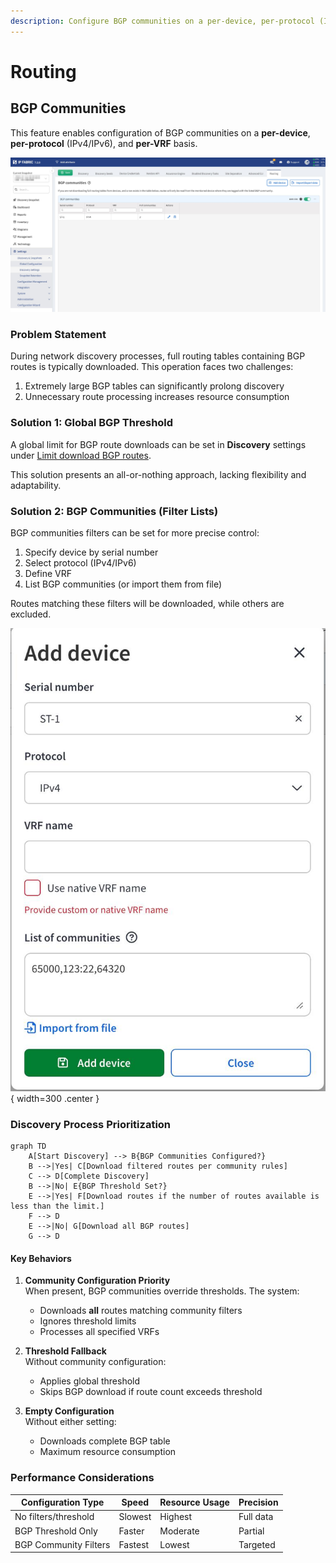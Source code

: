 ```yaml
---
description: Configure BGP communities on a per-device, per-protocol (IPv4/IPv6), and per-VRF basis.
---
```


# Routing

## BGP Communities

This feature enables configuration of BGP communities on a **per-device**, **per-protocol** (IPv4/IPv6), and **per-VRF** basis.

![BGP communities settings](bgp_communities.jpeg)

### Problem Statement

During network discovery processes, full routing tables containing BGP routes is typically downloaded.
This operation faces two challenges:

1. Extremely large BGP tables can significantly prolong discovery
2. Unnecessary route processing increases resource consumption

### Solution 1: Global BGP Threshold

A global limit for BGP route downloads can be set in **Discovery** settings under [Limit download BGP routes](discovery/limit_download_of_bgp_routes.md).

This solution presents an all-or-nothing approach, lacking flexibility and adaptability.

### Solution 2: BGP Communities (Filter Lists)

BGP communities filters can be set for more precise control:

1. Specify device by serial number
2. Select protocol (IPv4/IPv6)
3. Define VRF
4. List BGP communities (or import them from file)

Routes matching these filters will be downloaded, while others are excluded.

![How to add BGP community filter](AddDeviceBGPCommunity.jpeg){ width=300 .center }

### Discovery Process Prioritization

```mermaid
graph TD
    A[Start Discovery] --> B{BGP Communities Configured?}
    B -->|Yes| C[Download filtered routes per community rules]
    C --> D[Complete Discovery]
    B -->|No| E{BGP Threshold Set?}
    E -->|Yes| F[Download routes if the number of routes available is less than the limit.]
    F --> D
    E -->|No| G[Download all BGP routes]
    G --> D
```

#### Key Behaviors

1. **Community Configuration Priority**  
   When present, BGP communities override thresholds. The system:
   - Downloads **all** routes matching community filters
   - Ignores threshold limits
   - Processes all specified VRFs

2. **Threshold Fallback**  
   Without community configuration:
   - Applies global threshold
   - Skips BGP download if route count exceeds threshold

3. **Empty Configuration**  
   Without either setting:
   - Downloads complete BGP table
   - Maximum resource consumption

### Performance Considerations

| Configuration Type       | Speed  | Resource Usage | Precision |
|--------------------------|--------|----------------|-----------|
| No filters/threshold     | Slowest| Highest        | Full data |
| BGP Threshold Only       | Faster | Moderate       | Partial   |
| BGP Community Filters    | Fastest| Lowest         | Targeted  |

